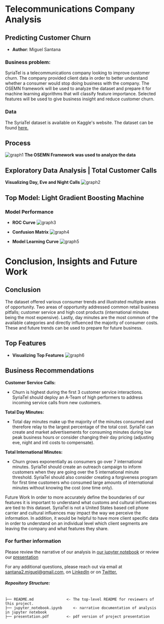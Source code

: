 # Telecommunications Company Analysis 
## Predicting Customer Churn

* **Author**: Miguel Santana

### Business problem:
SyriaTel is a telecommunications company looking to improve customer churn. The company provided client data in order to better understand whether a consumer would stop doing business with the company. The OSEMN framework will be used to analyze the dataset and prepare it for machine learning algorithms that will classify feature importance. Selected features will be used to give business insight and reduce customer churn.

### Data
The SyriaTel dataset is available on Kaggle's website. The dataset can be found [here.](https://www.kaggle.com/becksddf/churn-in-telecoms-dataset) 

## Process
![graph1](/images/OSEMN.png)
**The OSEMN Framework was used to analyze the data**

## Exploratory Data Analysis | Total Customer Calls
**Visualizing Day, Eve and Night Calls**
![graph2](/images/totalcalls.png)

## Top Model: Light Gradient Boosting Machine 
### Model Performance
* **ROC Curve**
![graph3](/images/RocAuc.png)

* **Confusion Matrix**
![graph4](/images/confusion.png)

* **Model Learning Curve**
![graph5](/images/learningcurve.png)

# Conclusion, Insights and Future Work
## Conclusion
The dataset offered various consumer trends and illustrated multiple areas of opportunity. Two areas of opportunity addressed common retail business pitfalls; customer service and high cost products (international minutes being the most expensive). Lastly, day minutes are the most common of the available categories and directly influenced the majority of consumer costs. These and future trends can be used to prepare for future business.

## Top Features
* **Visualizing Top Features**
![graph6](/images/graphedfeatures.png)

## Business Recommendations 

**Customer Service Calls:**
* Churn is highest during the first 3 customer service interactions. SyriaTel should deploy an A-Team of high performers to address  incoming service calls from new customers.  

**Total Day Minutes:**
* Total day minutes make up the majority of the minutes consumed and therefore relay to the largest percentage of the total cost. SyriaTel can create and market advertisements for consuming minutes during low peak business hours or consider changing their day pricing (adjusting eve, night and intl costs to compensate).

**Total International Minutes:**
* Churn grows exponentially as consumers go over 7 international minutes. SyriaTel should create an outreach campaign to inform customers when they are going over the 5 international minute threshold. SyriaTel should also consider creating a forgiveness program for first time customers who consumed large amounts of international minutes without knowing the cost (one time only). 

Future Work
In order to more accurately define the boundaries of our features it is important to understand what customs and cultural influences are tied to this dataset. SyriaTel is not a United States based cell phone carrier and cultural influences may impact the way we perceive the information. In addition, it would be helpful to have more client specific data in order to understand on an individual level which client segments are leaving the company and what features they share. 

### For further information
Please review the narrative of our analysis in [our jupyter notebook](./jupyter_notebook.ipynb) or review our [presentation](./presentation.pdf)

For any additional questions, please reach out via email at santana2.miguel@gmail.com, on [LinkedIn](https://www.linkedin.com/in/miguel-angel-santana-ii-mba-51467276/) or on [Twitter.](https://twitter.com/msantana_ds)


##### Repository Structure:

```

├── README.md               <- The top-level README for reviewers of this project.
├── jupyter_notebook.ipynb     <- narrative documentation of analysis in jupyter notebook
├── presentation.pdf        <- pdf version of project presentation

```

